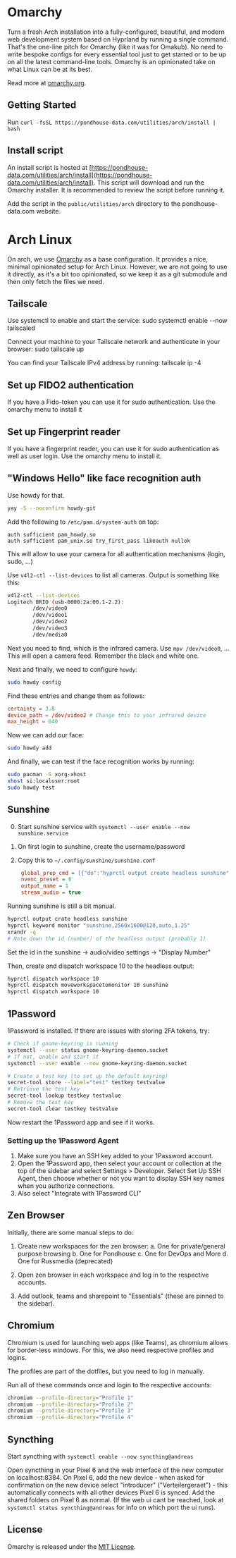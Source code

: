 # Omarchy

Turn a fresh Arch installation into a fully-configured, beautiful, and modern web development system based on Hyprland by running a single command. That's the one-line pitch for Omarchy (like it was for Omakub). No need to write bespoke configs for every essential tool just to get started or to be up on all the latest command-line tools. Omarchy is an opinionated take on what Linux can be at its best.

Read more at [omarchy.org](https://omarchy.org).

## Getting Started

Run `curl -fsSL https://pondhouse-data.com/utilities/arch/install | bash`

## Install script

An install script is hosted at [https://pondhouse-data.com/utilities/arch/install](https://pondhouse-data.com/utilities/arch/install). This script will download and run the Omarchy installer. It is recommended to review the script before running it.

Add the script in the `public/utilities/arch` directory to the pondhouse-data.com website.

# Arch Linux

On arch, we use [Omarchy](https://omarchy.org/) as a base configuration.
It provides a nice, minimal opinionated setup for Arch Linux. However, we
are not going to use it directly, as it's a bit too opinionated, so we
keep it as a git submodule and then only fetch the files we need.

## Tailscale

Use systemctl to enable and start the service:
sudo systemctl enable --now tailscaled

Connect your machine to your Tailscale network and authenticate in your browser:
sudo tailscale up

You can find your Tailscale IPv4 address by running:
tailscale ip -4

## Set up FIDO2 authentication

If you have a Fido-token you can use it for sudo authentication. Use the
omarchy menu to install it

## Set up Fingerprint reader

If you have a fingerprint reader, you can use it for sudo authentication
as well as user login. Use the omarchy menu to install it.

## "Windows Hello" like face recognition auth

Use howdy for that.

```bash
yay -S --noconfirm howdy-git
```

Add the following to `/etc/pam.d/system-auth` on top:

```
auth sufficient pam_howdy.so
auth sufficient pam_unix.so try_first_pass likeauth nullok
```

This will allow to use your camera for all authentication mechanisms (login,
sudo, ...)

Use `v4l2-ctl --list-devices` to list all cameras. Output is something
like this:

```bash
v4l2-ctl --list-devices
Logitech BRIO (usb-0000:2a:00.1-2.2):
        /dev/video0
        /dev/video1
        /dev/video2
        /dev/video3
        /dev/media0
```

Next you need to find, which is the infrared camera. Use `mpv /dev/video0`, ...
This will open a camera feed. Remember the black and white one.

Next and finally, we need to configure `howdy`:

```bash
sudo howdy config
```

Find these entries and change them as follows:

```conf
certainty = 3.8
device_path = /dev/video2 # Change this to your infrared device
max_height = 640
```

Now we can add our face:

```bash
sudo howdy add
```

And finally, we can test if the face recognition works by running:

```bash
sudo pacman -S xorg-xhost
xhost si:localuser:root
sudo howdy test
```

## Sunshine

0. Start sunshine service with `systemctl --user enable --now sunshine.service`
1. On first login to sunshine, create the username/password
2. Copy this to `~/.config/sunshine/sunshine.conf`

   ```ini
    global_prep_cmd = [{"do":"hyprctl output create headless sunshine","undo":""},{"do":"hyprctl keyword monitor \"sunshine,2560x1600@120,auto,1.25\"","undo":""},{"do":"hyprctl dispatch moveworkspacetomonitor 10 sunshine","undo":""},{"do":"hyprctl dispatch workspace 10","undo":""}]
    nvenc_preset = 6
    output_name = 1
    stream_audio = true
   ```

Running sunshine is still a bit manual.

```bash
hyprctl output crate headless sunshine
hyprctl keyword monitor "sunshine,2560x1600@120,auto,1.25"
xrandr -q
# Note down the id (number) of the headless output (probably 1)
```

Set the id in the sunshine -> audio/video settings -> "Display Number"

Then, create and dispatch workspace 10 to the headless output:

```bash
hyprctl dispatch workspace 10
hyprctl dispatch moveworkspacetomonitor 10 sunshine
hyprctl dispatch workspace 10
```

## 1Password

1Password is installed. If there are issues with storing 2FA tokens, try:

```bash
# Check if gnome-keyring is running
systemctl --user status gnome-keyring-daemon.socket
# If not, enable and start it
systemctl --user enable --now gnome-keyring-daemon.socket

# Create a test key (to set up the default keyring)
secret-tool store --label="test" testkey testvalue
# Retrieve the test key
secret-tool lookup testkey testvalue
# Remove the test key
secret-tool clear testkey testvalue
```

Now restart the 1Password app and see if it works.

### Setting up the 1Password Agent

1. Make sure you have an SSH key added to your 1Password account.
2. Open the 1Password app, then select your account or collection at the top of the sidebar and select Settings > Developer.
   Select Set Up SSH Agent, then choose whether or not you want to display SSH key names when you authorize connections.
3. Also select "Integrate with 1Password CLI"

## Zen Browser

Initially, there are some manual steps to do:

1. Create new workspaces for the zen browser:
   a. One for private/general purpose browsing
   b. One for Pondhouse
   c. One for DevOps and More
   d. One for Russmedia (deprecated)

2. Open zen browser in each workspace and log in to the respective accounts.

3. Add outlook, teams and sharepoint to "Essentials" (these are pinned to the sidebar).

## Chromium

Chromium is used for launching web apps (like Teams), as chromium allows for
border-less windows. For this, we also need respective profiles and logins.

The profiles are part of the dotfiles, but you need to log in manually.

Run all of these commands once and login to the respective accounts:

```bash
chromium --profile-directory="Profile 1"
chromium --profile-directory="Profile 2"
chromium --profile-directory="Profile 3"
chromium --profile-directory="Profile 4"
```

## Syncthing

Start syncthing with `systemctl enable --now syncthing@andreas`

Open syncthing in your Pixel 6 and the web interface of the new computer on localhost:8384.
On Pixel 6, add the new device - when asked for confirmation on the new device
select "introducer" ("Verteilergeraet") - this automatically connects with all
other devices Pixel 6 is synced.
Add the shared folders on Pixel 6 as normal.
(If the web ui cant be reached, look at `systemctl status syncthing@andreas` for
info on which port the ui runs).

## License

Omarchy is released under the [MIT License](https://opensource.org/licenses/MIT).
